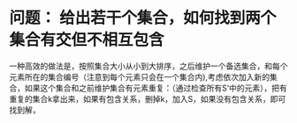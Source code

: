 # 问题： 给出若干个集合，如何找到两个集合有交但不相互包含

一种高效的做法是，按照集合大小从小到大排序，之后维护一个备选集合，和每个元素所在的集合编号（注意到每个元素只会在一个集合内),考虑依次加入新的集合，如果这个集合和之前维护集合有元素重复：（通过检查所有S‘中的元素），把有重复的集合k拿出来，如果有包含关系，删掉k，加入S，如果没有包含关系，即可找到解，
